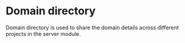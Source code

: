 # Domain directory

Domain directory is used to share the domain details across different projects in the server module.
